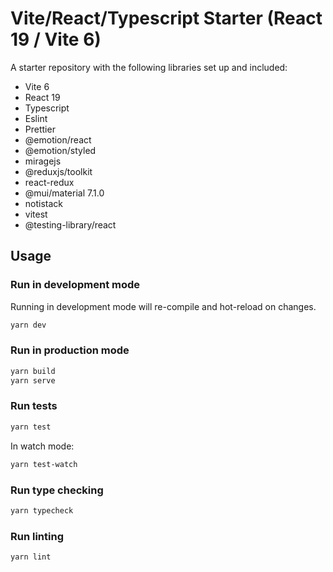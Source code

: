 # Vite/React/Typescript Starter (React 19 / Vite 6)

A starter repository with the following libraries set up and included:

- Vite 6
- React 19
- Typescript
- Eslint
- Prettier
- @emotion/react
- @emotion/styled
- miragejs
- @reduxjs/toolkit
- react-redux
- @mui/material 7.1.0
- notistack
- vitest
- @testing-library/react

## Usage

### Run in development mode

Running in development mode will re-compile and hot-reload on changes.

```bash
yarn dev
```

### Run in production mode

```bash
yarn build
yarn serve
```

### Run tests

```bash
yarn test
```

In watch mode:

```bash
yarn test-watch
```

### Run type checking

```bash
yarn typecheck
```

### Run linting

```
yarn lint
```
